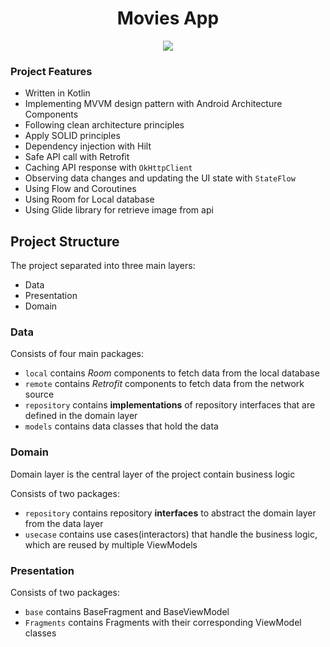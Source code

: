 <h1 align="center"> Movies App </h1>
<p align="center">
<img src="https://github.com/AbdelrahmanMahmoud95/MoviesApp/assets/31896269/8742a3ec-4d0c-4aec-a2dd-76164b58203b"/>
</p>

###  Project Features

- Written in Kotlin
- Implementing MVVM design pattern with Android Architecture Components
- Following clean architecture principles
- Apply SOLID principles  
- Dependency injection with Hilt
- Safe API call with Retrofit
- Caching API response with `OkHttpClient`
- Observing data changes and updating the UI state with `StateFlow`
- Using Flow and Coroutines
- Using Room for Local database
- Using Glide library for retrieve image from api

##  Project Structure

The project separated into three main layers:
- Data
- Presentation
- Domain

### Data

Consists of four main packages:
- `local` contains *Room* components to fetch data from the local database
- `remote` contains *Retrofit* components to fetch data from the network source
- `repository` contains **implementations** of repository interfaces that are defined in the domain layer
- `models` contains data classes that hold the data

###  Domain
Domain layer is the central layer of the project contain business logic

Consists of two packages:
- `repository` contains repository **interfaces** to abstract the domain layer from the data layer
- `usecase` contains use cases(interactors) that handle the business logic, which are reused by multiple ViewModels

###  Presentation

Consists of two packages:
- `base` contains BaseFragment and BaseViewModel 
- `Fragments` contains  Fragments with their corresponding ViewModel classes


